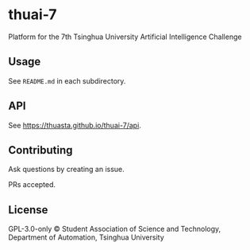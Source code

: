 # thuai-7

Platform for the 7th Tsinghua University Artificial Intelligence Challenge

## Usage

See `README.md` in each subdirectory.

## API

See <https://thuasta.github.io/thuai-7/api>.

## Contributing

Ask questions by creating an issue.

PRs accepted.

## License

GPL-3.0-only © Student Association of Science and Technology, Department of Automation, Tsinghua University
